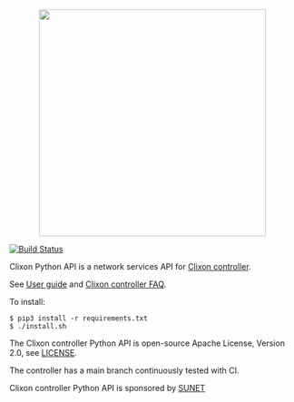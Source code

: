 <div align="center">
  <img src="https://www.clicon.org/Clixon_logga_liggande_med-ikon.png" width="400">
</div>

[![Build Status](https://github.com/clicon/clixon-pyapi/actions/workflows/ci.yml/badge.svg)](https://github.com/clicon/clixon-pyapi/actions/workflows/ci.yml)

Clixon Python API is a network services API for [Clixon controller](https://github.com/clicon/clixon-controller).

See [User guide](https://clixon-controller-docs.readthedocs.io/en/latest/) and [Clixon controller FAQ](https://github.com/clicon/clixon-controller/blob/main/FAQ.md).


To install:
```
$ pip3 install -r requirements.txt
$ ./install.sh
```

The Clixon controller Python API is open-source Apache License, Version 2.0, see [LICENSE](https://github.com/clicon/clixon-pyapi/blob/main/LICENSE).

The controller has a main branch continuously tested with CI.

Clixon controller Python API is sponsored by [SUNET](https://www.sunet.se)
